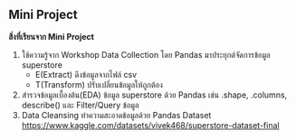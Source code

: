 ## Mini Project

**สิ่งที่เรียนจาก Mini Project**

1. ใช้ความรู้จาก Workshop Data Collection โดย Pandas มาประยุกต์จัดการข้อมูล superstore 
   - E(Extract) ดึงข้อมูลจากไฟล์ csv
   - T(Transform) ปรับเปลี่ยนข้อมูลให้ถูกต้อง
2. สำรวจข้อมูลเบื้องต้น(EDA) ข้อมูล superstore ด้วย Pandas เช่น .shape, .columns, describe() และ Filter/Query ข้อมูล
3. Data Cleansing ทำความสะอาดข้อมูลด้วย Pandas
Dataset https://www.kaggle.com/datasets/vivek468/superstore-dataset-final
